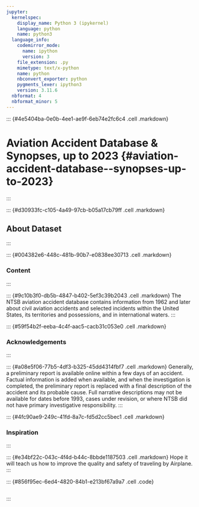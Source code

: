 ```yaml
---
jupyter:
  kernelspec:
    display_name: Python 3 (ipykernel)
    language: python
    name: python3
  language_info:
    codemirror_mode:
      name: ipython
      version: 3
    file_extension: .py
    mimetype: text/x-python
    name: python
    nbconvert_exporter: python
    pygments_lexer: ipython3
    version: 3.11.6
  nbformat: 4
  nbformat_minor: 5
---
```


::: {#4e5404ba-0e0b-4ee1-ae9f-6eb74e2fc6c4 .cell .markdown}
# Aviation Accident Database & Synopses, up to 2023 {#aviation-accident-database--synopses-up-to-2023}
:::

::: {#d30933fc-c105-4a49-97cb-b05a17cb79ff .cell .markdown}
## About Dataset
:::

::: {#004382e6-448c-481b-90b7-e0838ee30713 .cell .markdown}
### Content
:::

::: {#9c10b3f0-db5b-4847-b402-5ef3c39b2043 .cell .markdown}
The NTSB aviation accident database contains information from 1962 and
later about civil aviation accidents and selected incidents within the
United States, its territories and possessions, and in international
waters.
:::

::: {#59f54b2f-eeba-4c4f-aac5-cacb31c053e0 .cell .markdown}
### Acknowledgements
:::

::: {#a08e5f06-77b5-4df3-b325-45dd4314fbf7 .cell .markdown}
Generally, a preliminary report is available online within a few days of
an accident. Factual information is added when available, and when the
investigation is completed, the preliminary report is replaced with a
final description of the accident and its probable cause. Full narrative
descriptions may not be available for dates before 1993, cases under
revision, or where NTSB did not have primary investigative
responsibility.
:::

::: {#4fc90ae9-249c-41fd-8a7c-fd5d2cc5bec1 .cell .markdown}
### Inspiration
:::

::: {#e34bf22c-043c-4f4d-b44c-8bbde1187503 .cell .markdown}
Hope it will teach us how to improve the quality and safety of traveling
by Airplane.
:::

::: {#856f95ec-6ed4-4820-84b1-e213bf67a9a7 .cell .code}
``` python
```
:::
